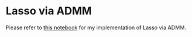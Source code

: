 # Lasso via ADMM

Please refer to [this notebook](https://github.com/bowenhua/SDS_385/blob/master/7_ADMM/admm.ipynb) for my implementation of Lasso via ADMM.




